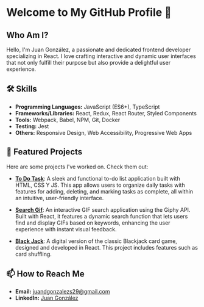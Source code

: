 # Welcome to My GitHub Profile 👋

## Who Am I?
Hello, I'm Juan González, a passionate and dedicated frontend developer specializing in React. I love crafting interactive and dynamic user interfaces that not only fulfill their purpose but also provide a delightful user experience.

## 🛠 Skills
- **Programming Languages:** JavaScript (ES6+), TypeScript
- **Frameworks/Libraries:** React, Redux, React Router, Styled Components
- **Tools:** Webpack, Babel, NPM, Git, Docker
- **Testing:** Jest
- **Others:** Responsive Design, Web Accessibility, Progressive Web Apps

## 🌟 Featured Projects
Here are some projects I've worked on. Check them out:

- **[To Do Task](https://gentle-frangipane-27beff.netlify.app)**: A sleek and functional to-do list application built with HTML, CSS Y JS. This app allows users to organize daily tasks with features for adding, deleting, and marking tasks as complete, all within an intuitive, user-friendly interface.

- **[Search Gif](https://gif-expert-app-jdgs.netlify.app)**: An interactive GIF search application using the Giphy API. Built with React, it features a dynamic search function that lets users find and display GIFs based on keywords, enhancing the user experience with instant visual feedback.

- **[Black Jack](https://manoganadora.netlify.app)**: A digital version of the classic Blackjack card game, designed and developed in React. This project includes features such as card shuffling.

## 📫 How to Reach Me
- **Email:** [juandgonzalezs29@gmail.com](mailto:juandgonzalezs29@gmail.com)
- **LinkedIn:** [Juan González](https://www.linkedin.com/in/juan-gonzalez-salazar/)
